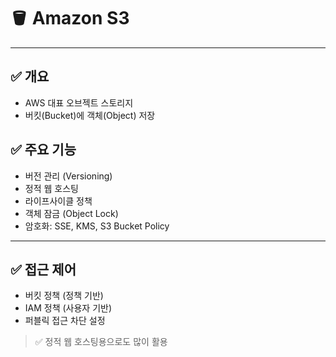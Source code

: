 # 🪣 Amazon S3

---

## ✅ 개요

- AWS 대표 오브젝트 스토리지
- 버킷(Bucket)에 객체(Object) 저장

## ✅ 주요 기능

- 버전 관리 (Versioning)
- 정적 웹 호스팅
- 라이프사이클 정책
- 객체 잠금 (Object Lock)
- 암호화: SSE, KMS, S3 Bucket Policy

---

## ✅ 접근 제어

- 버킷 정책 (정책 기반)
- IAM 정책 (사용자 기반)
- 퍼블릭 접근 차단 설정

> ✅ 정적 웹 호스팅용으로도 많이 활용